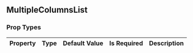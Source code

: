 ## MultipleColumnsList 



### Prop Types
Property | Type | Default Value | Is Required | Description
:--- | :--- | :--- | :--- | :---